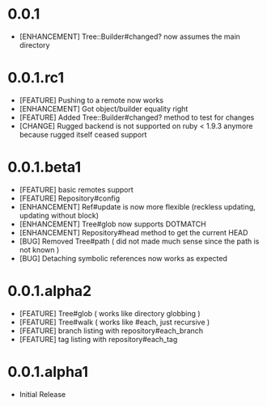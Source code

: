 # 0.0.1

* [ENHANCEMENT] Tree::Builder#changed? now assumes the main directory

# 0.0.1.rc1

* [FEATURE] Pushing to a remote now works
* [ENHANCEMENT] Got object/builder equality right
* [FEATURE] Added Tree::Builder#changed? method to test for changes
* [CHANGE] Rugged backend is not supported on ruby < 1.9.3 anymore because rugged itself ceased support

# 0.0.1.beta1

* [FEATURE] basic remotes support
* [FEATURE] Repository#config
* [ENHANCEMENT] Ref#update is now more flexible (reckless updating, updating without block)
* [ENHANCEMENT] Tree#glob now supports DOTMATCH
* [ENHANCEMENT] Repository#head method to get the current HEAD
* [BUG] Removed Tree#path ( did not made much sense since the path is not known )
* [BUG] Detaching symbolic references now works as expected

# 0.0.1.alpha2

* [FEATURE] Tree#glob ( works like directory globbing )
* [FEATURE] Tree#walk ( works like #each, just recursive )
* [FEATURE] branch listing with repository#each_branch
* [FEATURE] tag listing with repository#each_tag

# 0.0.1.alpha1

* Initial Release
